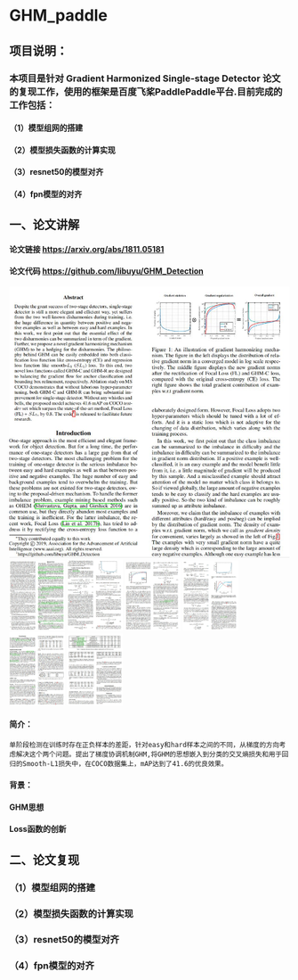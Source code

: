 # GHM_paddle

## 项目说明：
### 本项目是针对 Gradient Harmonized Single-stage Detector 论文的复现工作，使用的框架是百度飞桨PaddlePaddle平台.目前完成的工作包括：
#### （1）模型组网的搭建
#### （2）模型损失函数的计算实现
#### （3）resnet50的模型对齐
#### （4）fpn模型的对齐

## 一、论文讲解
#### 论文链接 https://arxiv.org/abs/1811.05181
#### 论文代码 https://github.com/libuyu/GHM_Detection


<!-- ![image](https://github.com/tsdlrh/Blog_image/blob/master/1.JPG) -->
<!-- <img src="https://github.com/tsdlrh/Blog_image/blob/master/1.JPG" width="100px">
![image](https://github.com/tsdlrh/Blog_image/blob/master/2.JPG)
![image](https://github.com/tsdlrh/Blog_image/blob/master/3.JPG)
![image](https://github.com/tsdlrh/Blog_image/blob/master/4.JPG)
![image](https://github.com/tsdlrh/Blog_image/blob/master/5.JPG)
![image](https://github.com/tsdlrh/Blog_image/blob/master/6.JPG)
![image](https://github.com/tsdlrh/Blog_image/blob/master/7.JPG) -->

<img src="https://github.com/tsdlrh/Blog_image/blob/master/1.JPG" width="600px">
<img src="https://github.com/tsdlrh/Blog_image/blob/master/2.JPG" width="100px">
<img src="https://github.com/tsdlrh/Blog_image/blob/master/3.JPG" width="100px">
<img src="https://github.com/tsdlrh/Blog_image/blob/master/4.JPG" width="100px">
<img src="https://github.com/tsdlrh/Blog_image/blob/master/5.JPG" width="100px">
<img src="https://github.com/tsdlrh/Blog_image/blob/master/6.JPG" width="100px">
<img src="https://github.com/tsdlrh/Blog_image/blob/master/7.JPG" width="100px">


#### 简介：
    单阶段检测在训练时存在正负样本的差距，针对easy和hard样本之间的不同，从梯度的方向考虑解决这个两个问题。提出了梯度协调机制GHM,将GHM的思想嵌入到分类的交叉熵损失和用于回归的Smooth-L1损失中，在COCO数据集上，mAP达到了41.6的优良效果。
#### 背景：
#### GHM思想
#### Loss函数的创新

## 二、论文复现
### （1）模型组网的搭建
### （2）模型损失函数的计算实现
### （3）resnet50的模型对齐
### （4）fpn模型的对齐
